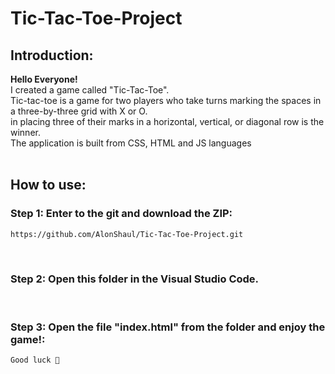 # Tic-Tac-Toe-Project

## Introduction:
**Hello Everyone!**<br>
I created a game called "Tic-Tac-Toe".<br>
Tic-tac-toe is a game for two players who take turns marking the spaces in a three-by-three grid with X or O.<br>
in placing three of their marks in a horizontal, vertical, or diagonal row is the winner.<br>
The application is built from CSS, HTML and JS languages
<br><br>


## How to use:
### Step 1: Enter to the git and download the ZIP:
```bash
https://github.com/AlonShaul/Tic-Tac-Toe-Project.git
```
<br>


### Step 2: Open this folder in the Visual Studio Code.
<br>


### Step 3: Open the file "index.html" from the folder and enjoy the game!:
```bash
Good luck 🙂
```
